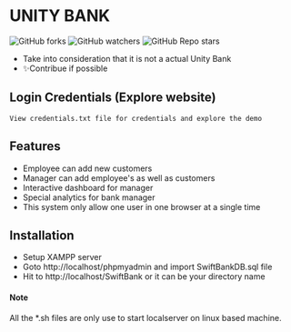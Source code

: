 # UNITY BANK

![GitHub forks](https://img.shields.io/github/forks/viveknimbolkar/SwiftBank?style=social) ![GitHub watchers](https://img.shields.io/github/watchers/viveknimbolkar/SwiftBank?style=social) ![GitHub Repo stars](https://img.shields.io/github/stars/viveknimbolkar/SwiftBank?style=plastic)


- Take into consideration that it is not a actual Unity Bank 
- ✨Contribue if possible

## Login Credentials (Explore website)
    View credentials.txt file for credentials and explore the demo 

## Features

- Employee can add new customers
- Manager can add employee's as well as customers
- Interactive dashboard for manager
- Special analytics for bank manager
- This system only allow one user in one browser at a single time


## Installation

- Setup XAMPP server
- Goto http://localhost/phpmyadmin and import SwiftBankDB.sql file
- Hit to http://localhost/SwiftBank or it can be your directory name

#### Note
All the *.sh files are only use to start localserver on linux based machine.
